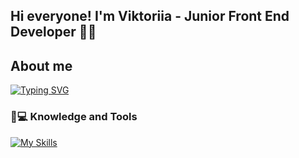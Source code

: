 ## Hi everyone! I'm Viktoriia - Junior Front End Developer 👩‍💻

## About me

[![Typing SVG](https://readme-typing-svg.demolab.com?font=Fira+Code&pause=1000&color=B18AF7&vCenter=true&random=false&width=600&lines=I+am+open+for+new+job+opportunities;I'm+from+Ukraine%2C+Lviv;Now+reside+in+Cassino;I+use+Javascript+for+my+projects)](https://git.io/typing-svg)

### 🚀💻 Knowledge and Tools

[![My Skills](https://skillicons.dev/icons?i=cpp,css,html,sass,js,react,redux,express,nodejs,mongodb,firebase,postman,figma,github,vscode,&theme=dark&perline=10)](https://skillicons.dev)



